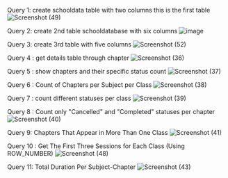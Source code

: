 Query 1: create schooldata table with two columns this is the first table
![Screenshot (49)](https://github.com/user-attachments/assets/5dbc6dd8-4250-4133-94ef-8b4b46b07d7f)

Query 2: create 2nd table schooldatabase with six columns
![image](https://github.com/user-attachments/assets/e7d23b26-87a4-4d4c-8501-c315e104f441)

Query 3: create 3rd table with five columns
![Screenshot (52)](https://github.com/user-attachments/assets/a81b0380-a969-4153-80b6-9786e2b4ab3d)

Query 4 : get details table through chapter
 ![Screenshot (36)](https://github.com/user-attachments/assets/66cba176-7aa1-4411-98ef-e95eed402de1)

Query 5 : show chapters and their specific status count 
![Screenshot (37)](https://github.com/user-attachments/assets/a2d8c125-b6b7-40f5-a788-9dff655b75b3)

Query 6 : Count of Chapters per Subject per Class
![Screenshot (38)](https://github.com/user-attachments/assets/dd468cc5-91d6-4395-b5bf-520c8bd7d56a)

Query 7 : count different statuses per class
 ![Screenshot (39)](https://github.com/user-attachments/assets/b370999a-2b84-4c02-9ffe-8128a6701d77)

Query 8 : Count only "Cancelled" and "Completed" statuses per chapter 
![Screenshot (40)](https://github.com/user-attachments/assets/c34a543c-4b04-449e-bc92-f58da734c5a7)

Query 9:  Chapters That Appear in More Than One Class
![Screenshot (41)](https://github.com/user-attachments/assets/ad57748a-0b92-4e1b-b811-43d6cc6457a0)

Query 10 : Get The First Three Sessions for Each Class (Using ROW_NUMBER)
![Screenshot (48)](https://github.com/user-attachments/assets/9b479529-0f19-4081-b45f-2b064c39a921)

Query 11: Total Duration Per Subject-Chapter
![Screenshot (43)](https://github.com/user-attachments/assets/f1aa77b0-714a-411a-bfad-7ef748f348fb)

